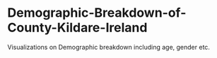 # Demographic-Breakdown-of-County-Kildare-Ireland
Visualizations on Demographic breakdown including age, gender etc.
